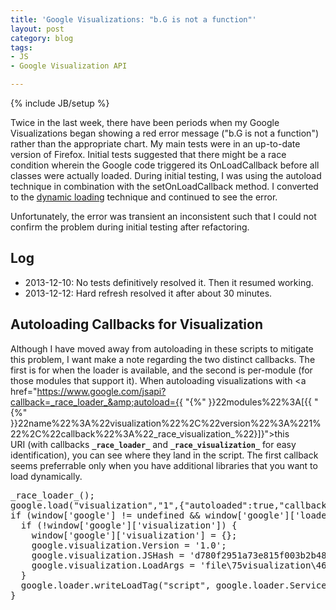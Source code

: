 ```yaml
---
title: 'Google Visualizations: "b.G is not a function"'
layout: post
category: blog
tags:
- JS
- Google Visualization API

---
```

{% include JB/setup %}

Twice in the last week, there have been periods when my Google Visualizations began showing a red error message ("b.G is not a function") rather than the appropriate chart. My main tests were in an up-to-date version of Firefox. Initial tests suggested that there might be a race condition wherein the Google code triggered its OnLoadCallback before all classes were actually loaded. During initial testing, I was using the autoload technique in combination with the setOnLoadCallback method. I converted to the <a href="https://developers.google.com/loader/#Dynamic">dynamic loading</a> technique and continued to see the error.

Unfortunately, the error was transient an inconsistent such that I could not confirm the problem during initial testing after refactoring.

## Log
- 2013-12-10: No tests definitively resolved it. Then it resumed working.</li>
- 2013-12-12: Hard refresh resolved it after about 30 minutes.</li>

## Autoloading Callbacks for Visualization

Although I have moved away from autoloading in these scripts to mitigate this problem, I want make a note regarding the two distinct callbacks. The first is for when the loader is available, and the second is per-module (for those modules that support it). When autoloading visualizations with <a href="https://www.google.com/jsapi?callback=_race_loader_&amp;autoload={{ "{%" }}22modules%22%3A[{{ "{%" }}22name%22%3A%22visualization%22%2C%22version%22%3A%221%22%2C%22callback%22%3A%22_race_visualization_%22}]}">this URI</a> (with callbacks <strong>`_race_loader_`</strong> and <strong>`_race_visualization_`</strong> for easy identification), you can see where they land in the script. The first callback seems preferrable only when you have additional libraries that you want to load dynamically.

<pre class="brush:js">
_race_loader_();
google.load("visualization","1",{"autoloaded":true,"callback":"_race_visualization_"});
if (window['google'] != undefined && window['google']['loader'] != undefined) {
  if (!window['google']['visualization']) {
    window['google']['visualization'] = {};
    google.visualization.Version = '1.0';
    google.visualization.JSHash = 'd780f2951a73e815f003b2b487c1d0a3';
    google.visualization.LoadArgs = 'file\75visualization\46v\0751\46async\0752';
  }
  google.loader.writeLoadTag("script", google.loader.ServiceBase + "/api/visualization/1.0/d780f2951a73e815f003b2b487c1d0a3/format+en,default.I.js", true);
}
</pre>
